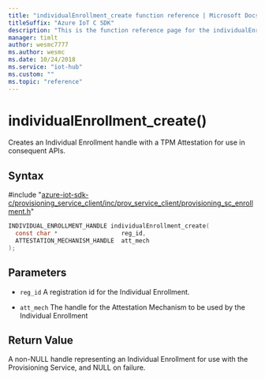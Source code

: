 ```yaml
---                             
title: "individualEnrollment_create function reference | Microsoft Docs" 
titleSuffix: "Azure IoT C SDK"            
description: "This is the function reference page for the individualEnrollment_create() function in the Azure IoT C SDK. This SDK is used with Azure IoT Hub and Azure IoT Hub Device Provisioning Service"            
manager: timlt                 
author: wesmc7777              
ms.author: wesmc               
ms.date: 10/24/2018                    
ms.service: "iot-hub"             
ms.custom: ""                
ms.topic: "reference"        
---                            
```


# individualEnrollment_create()

Creates an Individual Enrollment handle with a TPM Attestation for use in consequent APIs.

## Syntax

\#include "[azure-iot-sdk-c/provisioning_service_client/inc/prov_service_client/provisioning_sc_enrollment.h](../provisioning-sc-enrollment-h.md)"  
```C
INDIVIDUAL_ENROLLMENT_HANDLE individualEnrollment_create(
  const char *                  reg_id,
  ATTESTATION_MECHANISM_HANDLE  att_mech
);
```

## Parameters
* `reg_id` A registration id for the Individual Enrollment. 

* `att_mech` The handle for the Attestation Mechanism to be used by the Individual Enrollment

## Return Value
A non-NULL handle representing an Individual Enrollment for use with the Provisioning Service, and NULL on failure.

